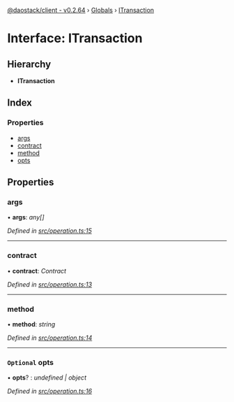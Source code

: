 [@daostack/client - v0.2.64](../README.md) › [Globals](../globals.md) › [ITransaction](itransaction.md)

# Interface: ITransaction

## Hierarchy

* **ITransaction**

## Index

### Properties

* [args](itransaction.md#args)
* [contract](itransaction.md#contract)
* [method](itransaction.md#method)
* [opts](itransaction.md#optional-opts)

## Properties

###  args

• **args**: *any[]*

*Defined in [src/operation.ts:15](https://github.com/dorgtech/client/blob/19b4373/src/operation.ts#L15)*

___

###  contract

• **contract**: *Contract*

*Defined in [src/operation.ts:13](https://github.com/dorgtech/client/blob/19b4373/src/operation.ts#L13)*

___

###  method

• **method**: *string*

*Defined in [src/operation.ts:14](https://github.com/dorgtech/client/blob/19b4373/src/operation.ts#L14)*

___

### `Optional` opts

• **opts**? : *undefined | object*

*Defined in [src/operation.ts:16](https://github.com/dorgtech/client/blob/19b4373/src/operation.ts#L16)*
